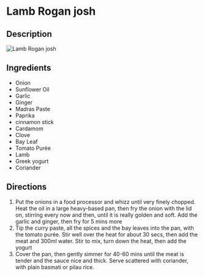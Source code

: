 # Lamb Rogan josh

## Description
![Lamb Rogan josh](https://www.themealdb.com/images/media/meals/vvstvq1487342592.jpg "Lamb Rogan josh")

## Ingredients
- Onion
- Sunflower Oil
- Garlic
- Ginger
- Madras Paste
- Paprika
- cinnamon stick
- Cardamom
- Clove
- Bay Leaf
- Tomato Purée
- Lamb
- Greek yogurt
- Coriander

## Directions
1. Put the onions in a food processor and whizz until very finely chopped. Heat the oil in a large heavy-based pan, then fry the onion with the lid on, stirring every now and then, until it is really golden and soft. Add the garlic and ginger, then fry for 5 mins more
2. Tip the curry paste, all the spices and the bay leaves into the pan, with the tomato purée. Stir well over the heat for about 30 secs, then add the meat and 300ml water. Stir to mix, turn down the heat, then add the yogurt
3. Cover the pan, then gently simmer for 40-60 mins until the meat is tender and the sauce nice and thick. Serve scattered with coriander, with plain basmati or pilau rice.
